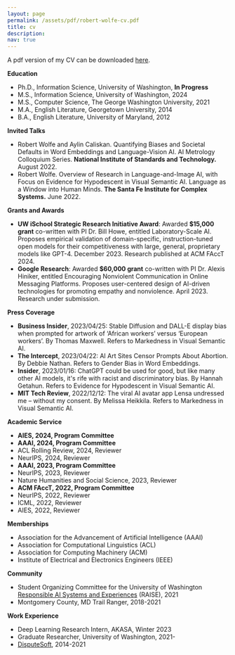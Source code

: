```yaml
---
layout: page
permalink: /assets/pdf/robert-wolfe-cv.pdf
title: cv
description: 
nav: true
---
```


A pdf version of my CV can be downloaded [here](/assets/pdf/robert-wolfe-cv.pdf).

**Education**
* Ph.D., Information Science, University of Washington, **In Progress**
* M.S., Information Science, University of Washington, 2024
* M.S., Computer Science, The George Washington University, 2021
* M.A., English Literature, Georgetown University, 2014
* B.A., English Literature, University of Maryland, 2012

**Invited Talks**
* Robert Wolfe and Aylin Caliskan. Quantifying Biases and Societal Defaults in Word Embeddings and Language-Vision AI. AI Metrology Colloquium Series. **National Institute of Standards and Technology.** August 2022.
* Robert Wolfe. Overview of Research in Language-and-Image AI, with Focus on Evidence for Hypodescent in Visual Semantic AI. Language as a Window into Human Minds. **The Santa Fe Institute for Complex Systems.** June 2022.

**Grants and Awards**
* **UW iSchool Strategic Research Initiative Award**: Awarded **$15,000 grant** co-written with PI Dr. Bill Howe, entitled Laboratory-Scale AI. Proposes empirical validation of domain-specific, instruction-tuned open models for their competitiveness with large, general, proprietary models like GPT-4. December 2023. Research published at ACM FAccT 2024.
* **Google Research**: Awarded **$60,000 grant** co-written with PI Dr. Alexis Hiniker, entitled Encouraging Nonviolent Communication in Online Messaging Platforms. Proposes user-centered design of AI-driven technologies for promoting empathy and nonviolence. April 2023. Research under submission.

**Press Coverage**
* **Business Insider**, 2023/04/25: Stable Diffusion and DALL-E display bias when prompted for artwork of ‘African workers’ versus ‘European workers’. By Thomas Maxwell. Refers to Markedness in Visual Semantic AI.
* **The Intercept**, 2023/04/22: AI Art Sites Censor Prompts About Abortion. By Debbie Nathan. Refers to Gender Bias in Word Embeddings.
* **Insider**, 2023/01/16: ChatGPT could be used for good, but like many other AI models, it's rife with racist and discriminatory bias. By Hannah Getahun. Refers to Evidence for Hypodescent in Visual Semantic AI.
* **MIT Tech Review**, 2022/12/12: The viral AI avatar app Lensa undressed me – without my consent. By Melissa Heikkila. Refers to Markedness in Visual Semantic AI.

**Academic Service**
* **AIES, 2024, Program Committee**
* **AAAI, 2024, Program Committee**
* ACL Rolling Review, 2024, Reviewer
* NeurIPS, 2024, Reviewer
* **AAAI, 2023, Program Committee**
* NeurIPS, 2023, Reviewer
* Nature Humanities and Social Science, 2023, Reviewer
* **ACM FAccT, 2022, Program Committee**
* NeurIPS, 2022, Reviewer
* ICML, 2022, Reviewer
* AIES, 2022, Reviewer

**Memberships**
* Association for the Advancement of Artificial Intelligence (AAAI)
* Association for Computational Linguistics (ACL)
* Association for Computing Machinery (ACM)
* Institute of Electrical and Electronics Engineers (IEEE)

**Community**
* Student Organizing Committee for the University of Washington [Responsible AI Systems and Experiences](https://www.raise.uw.edu/) (RAISE), 2021
* Montgomery County, MD Trail Ranger, 2018-2021

**Work Experience**
* Deep Learning Research Intern, AKASA, Winter 2023
* Graduate Researcher, University of Washington, 2021-
* [DisputeSoft](https://www.disputesoft.com), 2014-2021